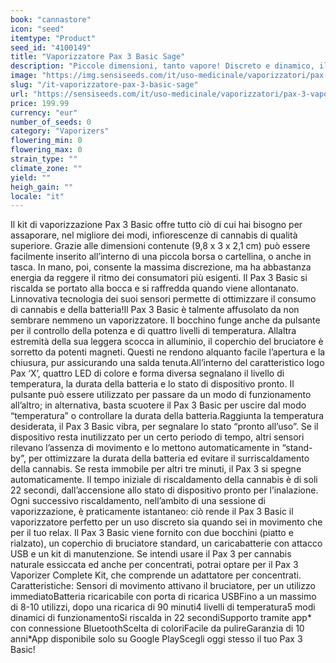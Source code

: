 ```yaml
---
book: "cannastore"
icon: "seed"
itemtype: "Product"
seed_id: "4100149"
title: "Vaporizzatore Pax 3 Basic Sage"
description: "Piccole dimensioni, tanto vapore! Discreto e dinamico, il Pax 3 Basic ha tutto per vaporizzare la cannabis. ✔5 modi di funzionamento ✔Portatile ✔Intuitivo"
image: "https://img.sensiseeds.com/it/uso-medicinale/vaporizzatori/pax-3-vaporizzatore-basic-sage-image.png"
slug: "/it-vaporizzatore-pax-3-basic-sage"
url: "https://sensiseeds.com/it/uso-medicinale/vaporizzatori/pax-3-vaporizzatore-basic-sage?a_aid=cannastore"
price: 199.99
currency: "eur"
number_of_seeds: 0
category: "Vaporizers"
flowering_min: 0
flowering_max: 0
strain_type: ""
climate_zone: ""
yield: ""
heigh_gain: ""
locale: "it"
---
```

Il kit di vaporizzazione Pax 3 Basic offre tutto ciò di cui hai bisogno per assaporare, nel migliore dei modi, infiorescenze di cannabis di qualità superiore. Grazie alle dimensioni contenute (9,8 x 3 x 2,1 cm) può essere facilmente inserito all’interno di una piccola borsa o cartellina, o anche in tasca. In mano, poi, consente la massima discrezione, ma ha abbastanza energia da reggere il ritmo dei consumatori più esigenti. Il Pax 3 Basic si riscalda se portato alla bocca e si raffredda quando viene allontanato. Linnovativa tecnologia dei suoi sensori permette di ottimizzare il consumo di cannabis e della batteria!Il Pax 3 Basic è talmente affusolato da non sembrare nemmeno un vaporizzatore. Il bocchino funge anche da pulsante per il controllo della potenza e di quattro livelli di temperatura. Allaltra estremità della sua leggera scocca in alluminio, il coperchio del bruciatore è sorretto da potenti magneti. Questi ne rendono alquanto facile l’apertura e la chiusura, pur assicurando una salda tenuta.All’interno del caratteristico logo Pax ‘X’, quattro LED di colore e forma diversa segnalano il livello di temperatura, la durata della batteria e lo stato di dispositivo pronto. Il pulsante può essere utilizzato per passare da un modo di funzionamento all’altro; in alternativa, basta scuotere il Pax 3 Basic per uscire dal modo “temperatura” o controllare la durata della batteria.Raggiunta la temperatura desiderata, il Pax 3 Basic vibra, per segnalare lo stato “pronto all’uso”. Se il dispositivo resta inutilizzato per un certo periodo di tempo, altri sensori rilevano l’assenza di movimento e lo mettono automaticamente in “stand-by”, per ottimizzare la durata della batteria ed evitare il surriscaldamento della cannabis. Se resta immobile per altri tre minuti, il Pax 3 si spegne automaticamente. Il tempo iniziale di riscaldamento della cannabis è di soli 22 secondi, dall’accensione allo stato di dispositivo pronto per l’inalazione. Ogni successivo riscaldamento, nell’ambito di una sessione di vaporizzazione, è praticamente istantaneo: ciò rende il Pax 3 Basic il vaporizzatore perfetto per un uso discreto sia quando sei in movimento che per il tuo relax. Il Pax 3 Basic viene fornito con due bocchini (piatto e rialzato), un coperchio di bruciatore standard, un caricabatterie con attacco USB e un kit di manutenzione. Se intendi usare il Pax 3 per cannabis naturale essiccata ed anche per concentrati, potrai optare per il Pax 3 Vaporizer Complete Kit, che comprende un adattatore per concentrati. Caratteristiche: Sensori di movimento attivano il bruciatore, per un utilizzo immediatoBatteria ricaricabile con porta di ricarica USBFino a un massimo di 8-10 utilizzi, dopo una ricarica di 90 minuti4 livelli di temperatura5 modi dinamici di funzionamentoSi riscalda in 22 secondiSupporto tramite app* con connessione BluetoothScelta di coloriFacile da pulireGaranzia di 10 anni*App disponibile solo su Google PlayScegli oggi stesso il tuo Pax 3 Basic!
